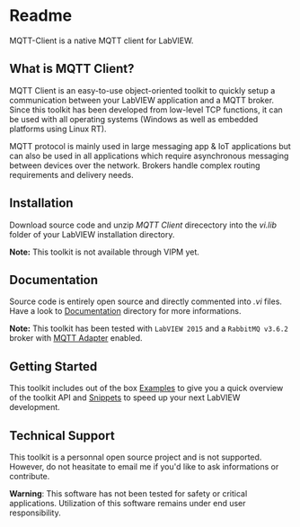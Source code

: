 # Readme
MQTT-Client is a native MQTT client for LabVIEW.

## What is MQTT Client?
MQTT Client is an easy-to-use object-oriented toolkit to quickly setup a communication between your LabVIEW application and a MQTT broker. Since this toolkit has been developed from low-level TCP functions, it can be used with all operating systems (Windows as well as embedded platforms using Linux RT).

MQTT protocol is mainly used in large messaging app & IoT applications but can also be used in all applications which require asynchronous messaging between devices over the network. Brokers handle complex routing requirements and delivery needs.

## Installation
Download source code and unzip _MQTT Client_ direcectory into the _vi.lib_ folder of your LabVIEW installation directory.

**Note:** This toolkit is not available through VIPM yet.

## Documentation
Source code is entirely open source and directly commented into _.vi_ files. Have a look to [Documentation](https://github.com/tweeto/MQTT-Client/tree/master/Documentation) directory for more informations.

**Note:** This toolkit has been tested with `LabVIEW 2015` and a `RabbitMQ v3.6.2` broker with [MQTT Adapter](https://www.rabbitmq.com/mqtt.html) enabled.

## Getting Started
This toolkit includes out of the box [Examples](https://github.com/tweeto/MQTT-Client/tree/master/Example/) to give you a quick overview of the toolkit API and [Snippets](https://github.com/tweeto/MQTT-Client/tree/master/Example/Snippet/) to speed up your next LabVIEW development.

## Technical Support
This toolkit is a personnal open source project and is not supported. However, do not heasitate to email me if you'd like to ask informations or contribute.

**Warning**:	This software has not been tested for safety or critical applications. Utilization of this software remains under end user responsibility.

